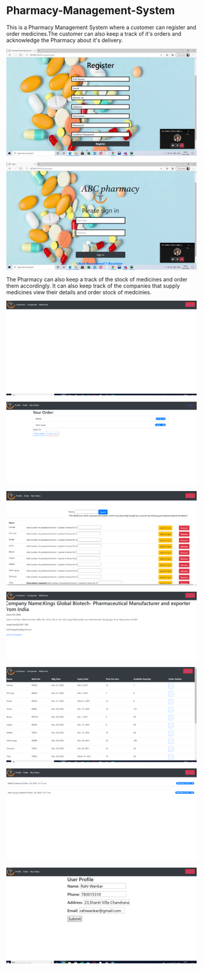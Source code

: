 # Pharmacy-Management-System

This is a Pharmacy Management System where a customer can register and order medicines.The customer can also keep a track of it's orders and acknowledge the 
Pharmacy about it's delivery.


![](images/register.png)


![](images/Login.png)








The Pharmacy can also keep a track of the stock of medicines and order them accordingly.
It can also keep track of the companies that supply medicines view their details and order stock of medcinies.


![](images/five.png)


![](images/four.png)

![](images/one.png)


![](images/seven.png)


![](images/six.png)

![](images/three.png)


![](images/two.png)






